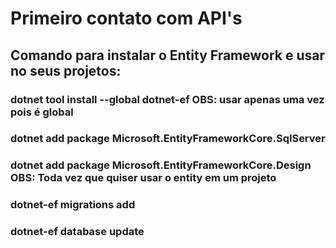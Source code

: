 # Primeiro contato com API's

## Comando para instalar o Entity Framework e usar no seus projetos:

### dotnet tool install --global dotnet-ef   OBS: usar apenas uma vez pois é global

### dotnet add package Microsoft.EntityFrameworkCore.SqlServer
### dotnet add package Microsoft.EntityFrameworkCore.Design   OBS: Toda vez que quiser usar o entity em um projeto

### dotnet-ef migrations add <NomeDaMigration>

### dotnet-ef database update
